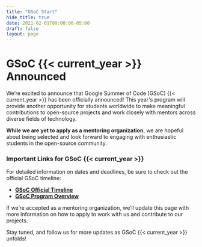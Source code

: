 ```yaml
---
title: "GSoC Start"
hide_title: true
date: 2021-02-01T09:00:00-05:00
draft: false
layout: page
---
```


<h1 class="custom-heading">GSoC {{< current_year >}} Announced</h1>

We’re excited to announce that Google Summer of Code (GSoC) {{< current_year >}} has been officially announced! This year's program will provide another opportunity for students worldwide to make meaningful contributions to open-source projects and work closely with mentors across diverse fields of technology.

**While we are yet to apply as a mentoring organization**, we are hopeful about being selected and look forward to engaging with enthusiastic students in the open-source community.

### Important Links for GSoC {{< current_year >}}

For detailed information on dates and deadlines, be sure to check out the official GSoC timeline:

- **[GSoC Official Timeline](https://developers.google.com/open-source/gsoc/timeline)**
- **[GSoC Program Overview](https://summerofcode.withgoogle.com/how-it-works/#overview)**

If we’re accepted as a mentoring organization, we’ll update this page with more information on how to apply to work with us and contribute to our projects.

Stay tuned, and follow us for more updates as GSoC {{< current_year >}} unfolds!

